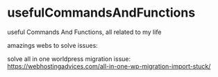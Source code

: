 # usefulCommandsAndFunctions
useful Commands And Functions, all related to my life 


amazings webs to solve issues:

solve all in one worldpress migration issue:
https://webhostingadvices.com/all-in-one-wp-migration-import-stuck/
